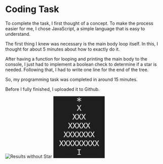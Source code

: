 
# Coding Task

To complete the task, I first thought of a concept.
To make the process easier for me, I chose JavaScript, a simple language that is easy to understand.

The first thing I knew was necessary is the main body loop itself.
In this, I thought for about 5 minutes about how to exactly do it.

After having a function for looping and printing the main body to the console, 
I just had to implement a boolean check to determine if a star is needed. Following that, 
I had to write one line for the end of the tree.

So, my programming task was completed in around 15 minutes.

Before I fully finished, I uploaded it to Github.

![Results without Star](result_no_star.png.png)
![Results with Star](results_star.png)